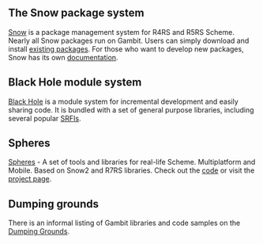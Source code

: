 ## The Snow package system

[Snow](http://snow.iro.umontreal.ca/) is a package management system for
R4RS and R5RS Scheme. Nearly all Snow packages run on Gambit. Users can
simply download and install [existing
packages](http://snow.iro.umontreal.ca/?tab=Packages). For those who
want to develop new packages, Snow has its own
[documentation](http://snow.iro.umontreal.ca/?tab=Documentation).

## Black Hole module system

[Black Hole](Black_Hole "wikilink") is a module system for incremental
development and easily sharing code. It is bundled with a set of general
purpose libraries, including several popular [
SRFIs](SRFI:s "wikilink").

## Spheres

[Spheres](http://schemespheres.org) - A set of tools and libraries for
real-life Scheme. Multiplatform and Mobile. Based on Snow2 and R7RS
libraries. Check out the [code](https://github.com/fourthbit/spheres) or
visit the [project page](http://schemespheres.org).

## Dumping grounds

There is an informal listing of Gambit libraries and code samples on the
[Dumping Grounds](Dumping_Grounds "wikilink").
